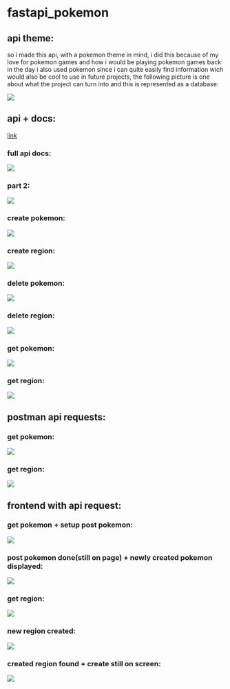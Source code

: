 # fastapi_pokemon

## api theme:

so i made this api, with a pokemon theme in mind, i did this because of my love for pokemon games and how i would be playing pokemon games back in the day
i also used pokemon since i can quite easily find information wich would also be cool to use in future projects, the following picture is one about what the project can turn into and this is represented as a database:

<img src="/img/api idea.png">


## api + docs:

<a href="https://useritem-api-service-runemannaerts.cloud.okteto.net">link</a>

### full api docs:

<img src="/img/docs api.JPG">

### part 2:

<img src="/img/docs api 2.JPG">

### create pokemon:

<img src="/img/create pokemon.JPG">

### create region:

<img src="/img/create region.JPG">

### delete pokemon:

<img src="/img/delete pokemon.JPG">

### delete region:

<img src="/img/delete region.JPG">

### get pokemon:

<img src="/img/get 1.JPG">

### get region:

<img src="/img/get region.JPG">

## postman api requests:

### get pokemon:

<img src="/img/get pokemon.JPG">

### get region:

<img src="/img/get regions.JPG">

## frontend with api request:

### get pokemon + setup post pokemon:

<img src="/img/site get pokemon and about to post caterpie.JPG">

### post pokemon done(still on page) + newly created pokemon displayed:

<img src="/img/just created caterpie + newly created caterpie displayed.JPG">

### get region:

<img src="/img/get region kanto.JPG">

### new region created: 

<img src="/img/created new region.JPG">

### created region found + create still on screen:

<img src="/img/created region found.JPG">
